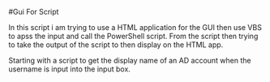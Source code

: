 
#Gui For Script

In this script i am trying to use a HTML application for the GUI then use VBS to apss the input and call the PowerShell script. From the script then trying to take the output of the script to then display on the HTML app.

Starting with a script to get the display name of an AD account when the username is input into the input box.
